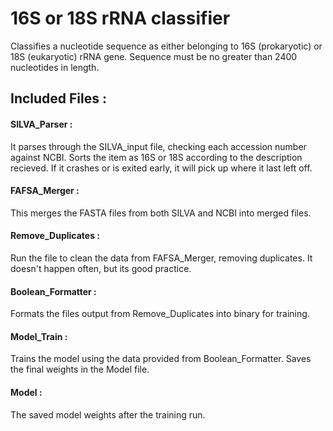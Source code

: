 # 16S or 18S rRNA classifier
Classifies a nucleotide sequence as either belonging to 16S (prokaryotic) or 18S (eukaryotic) rRNA gene.
Sequence must be no greater than 2400 nucleotides in length.

## Included Files :

#### SILVA_Parser :
It parses through the SILVA_input file, checking each accession number against NCBI.
Sorts the item as 16S or 18S according to the description recieved.
If it crashes or is exited early, it will pick up where it last left off.

#### FAFSA_Merger :
This merges the FASTA files from both SILVA and NCBI into merged files.

#### Remove_Duplicates :
Run the file to clean the data from FAFSA_Merger, removing duplicates.
It doesn't happen often, but its good practice.

#### Boolean_Formatter :
Formats the files output from Remove_Duplicates into binary for training.

#### Model_Train :
Trains the model using the data provided from Boolean_Formatter. Saves the final weights in the Model file.

#### Model :
The saved model weights after the training run.
